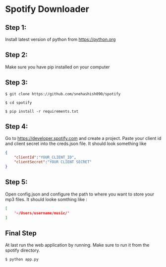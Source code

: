 # Spotify Downloader


## Step 1: 
Install latest version of python from https://python.org 
## Step 2:
Make sure you have pip installed on your computer

## Step 3:
```
$ git clone https://github.com/snehashish090/spotify
 ```
 ```
 $ cd spotify
 ```
 ```
 $ pip install -r requirements.txt
 ```

## Step 4:

Go to https://developer.spotify.com and create a project. Paste your client id and client secret into the creds.json file. It should look something like
```json
{
    "clientId":"YOUR_CLIENT_ID",
    "clientSecret":"YOUR CLIENT SECRET"
}
```

## Step 5:
Open config.json and configure the path to where you want to store your mp3 files. It should looke somthing like :
```json
[
    '~/Users/username/music/'
]
```

## Final Step
At last run the web application by running. Make sure to run it from the spotify directory. 

```bash
$ python app.py
```
